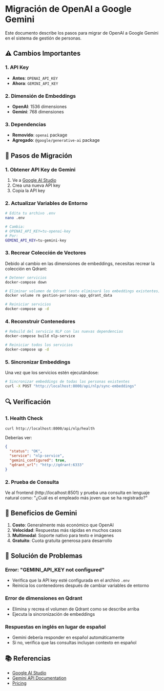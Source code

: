 # Migración de OpenAI a Google Gemini

Este documento describe los pasos para migrar de OpenAI a Google Gemini en el sistema de gestión de personas.

## ⚠️ Cambios Importantes

### 1. API Key
- **Antes**: `OPENAI_API_KEY`
- **Ahora**: `GEMINI_API_KEY`

### 2. Dimensión de Embeddings
- **OpenAI**: 1536 dimensiones
- **Gemini**: 768 dimensiones

### 3. Dependencias
- **Removido**: `openai` package
- **Agregado**: `@google/generative-ai` package

## 🚀 Pasos de Migración

### 1. Obtener API Key de Gemini

1. Ve a [Google AI Studio](https://makersuite.google.com/app/apikey)
2. Crea una nueva API key
3. Copia la API key

### 2. Actualizar Variables de Entorno

```bash
# Edita tu archivo .env
nano .env

# Cambia:
# OPENAI_API_KEY=tu-openai-key
# Por:
GEMINI_API_KEY=tu-gemini-key
```

### 3. Recrear Colección de Vectores

Debido al cambio en las dimensiones de embeddings, necesitas recrear la colección en Qdrant:

```bash
# Detener servicios
docker-compose down

# Eliminar volumen de Qdrant (esto eliminará los embeddings existentes)
docker volume rm gestion-personas-app_qdrant_data

# Reiniciar servicios
docker-compose up -d
```

### 4. Reconstruir Contenedores

```bash
# Rebuild del servicio NLP con las nuevas dependencias
docker-compose build nlp-service

# Reiniciar todos los servicios
docker-compose up -d
```

### 5. Sincronizar Embeddings

Una vez que los servicios estén ejecutándose:

```bash
# Sincronizar embeddings de todas las personas existentes
curl -X POST "http://localhost:8000/api/nlp/sync-embeddings"
```

## 🔍 Verificación

### 1. Health Check
```bash
curl http://localhost:8000/api/nlp/health
```

Deberías ver:
```json
{
  "status": "OK",
  "service": "nlp-service",
  "gemini_configured": true,
  "qdrant_url": "http://qdrant:6333"
}
```

### 2. Prueba de Consulta
Ve al frontend (http://localhost:8501) y prueba una consulta en lenguaje natural como:
"¿Cuál es el empleado más joven que se ha registrado?"

## 🎯 Beneficios de Gemini

1. **Costo**: Generalmente más económico que OpenAI
2. **Velocidad**: Respuestas más rápidas en muchos casos
3. **Multimodal**: Soporte nativo para texto e imágenes
4. **Gratuito**: Cuota gratuita generosa para desarrollo

## 🐛 Solución de Problemas

### Error: "GEMINI_API_KEY not configured"
- Verifica que la API key esté configurada en el archivo `.env`
- Reinicia los contenedores después de cambiar variables de entorno

### Error de dimensiones en Qdrant
- Elimina y recrea el volumen de Qdrant como se describe arriba
- Ejecuta la sincronización de embeddings

### Respuestas en inglés en lugar de español
- Gemini debería responder en español automáticamente
- Si no, verifica que las consultas incluyan contexto en español

## 📚 Referencias

- [Google AI Studio](https://makersuite.google.com/)
- [Gemini API Documentation](https://ai.google.dev/docs)
- [Pricing](https://ai.google.dev/pricing)
